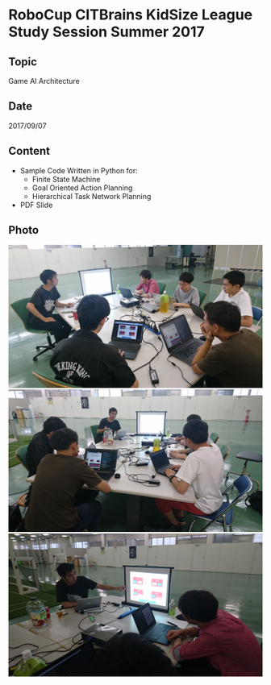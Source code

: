 # RoboCup CITBrains KidSize League Study Session Summer 2017

## Topic
Game AI Architecture

## Date 
2017/09/07

## Content
* Sample Code Written in Python for:
    * Finite State Machine
    * Goal Oriented Action Planning
    * Hierarchical Task Network Planning
* PDF Slide

## Photo
![photo1](photo/DSC_2336.JPG)
![photo2](photo/DSC_2337.JPG)
![photo3](photo/DSC_2338.JPG)
